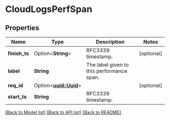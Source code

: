 # CloudLogsPerfSpan

## Properties

Name | Type | Description | Notes
------------ | ------------- | ------------- | -------------
**finish_ts** | Option<**String**> | RFC3339 timestamp. | [optional]
**label** | **String** | The label given to this performance span. | 
**req_id** | Option<[**uuid::Uuid**](uuid::Uuid.md)> |  | [optional]
**start_ts** | **String** | RFC3339 timestamp. | 

[[Back to Model list]](../README.md#documentation-for-models) [[Back to API list]](../README.md#documentation-for-api-endpoints) [[Back to README]](../README.md)


